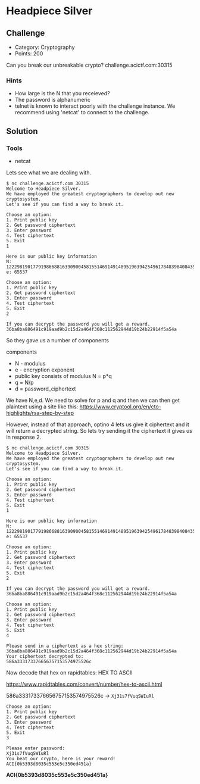 # Headpiece Silver

## Challenge
* Category: Cryptography
* Points: 200

Can you break our unbreakable crypto? challenge.acictf.com:30315

### Hints
* How large is the N that you receieved?
* The password is alphanumeric
* telnet is known to interact poorly with the challenge instance. We recommend using 'netcat' to connect to the challenge.


## Solution

### Tools
* netcat


Lets see what we are dealing with.
```
$ nc challenge.acictf.com 30315
Welcome to Headpiece Silver.
We have employed the greatest cryptographers to develop out new cryptosystem.
Let's see if you can find a way to break it.

Choose an option:
1. Print public key
2. Get password ciphertext
3. Enter password
4. Test ciphertext
5. Exit
1

Here is our public key information
N: 122298190177919866881639090045815514691491489519639425496178483984084352945237
e: 65537

Choose an option:
1. Print public key
2. Get password ciphertext
3. Enter password
4. Test ciphertext
5. Exit
2

If you can decrypt the password you will get a reward.
36ba8ba886491c919aad9b2c15d2a464f368c112562944d19b24b22914f5a54a

```

So they gave us a number of components

components
* N - modulus
* e - encryption exponent
* public key consists of modulus N = p*q
* q = N/p
* d = password_ciphertext

We have N,e,d. We need to solve for p and q and then we can then get plaintext using a site like this: https://www.cryptool.org/en/cto-highlights/rsa-step-by-step


However, instead of that approach, optino 4 lets us give it ciphertext and it will return a decrypted string. So lets try sending it the ciphertext it gives us in response 2.

```
$ nc challenge.acictf.com 30315
Welcome to Headpiece Silver.
We have employed the greatest cryptographers to develop out new cryptosystem.
Let's see if you can find a way to break it.

Choose an option:
1. Print public key
2. Get password ciphertext
3. Enter password
4. Test ciphertext
5. Exit
1

Here is our public key information
N: 122298190177919866881639090045815514691491489519639425496178483984084352945237
e: 65537

Choose an option:
1. Print public key
2. Get password ciphertext
3. Enter password
4. Test ciphertext
5. Exit
2

If you can decrypt the password you will get a reward.
36ba8ba886491c919aad9b2c15d2a464f368c112562944d19b24b22914f5a54a

Choose an option:
1. Print public key
2. Get password ciphertext
3. Enter password
4. Test ciphertext
5. Exit
4

Please send in a ciphertext as a hex string:
36ba8ba886491c919aad9b2c15d2a464f368c112562944d19b24b22914f5a54a
Your ciphertext decrypted to:
586a333173376656757153574975526c
```

Now decode that hex on rapidtables: HEX TO ASCII

https://www.rapidtables.com/convert/number/hex-to-ascii.html

586a333173376656757153574975526c -> `Xj31s7fVuqSWIuRl`

```
Choose an option:
1. Print public key
2. Get password ciphertext
3. Enter password
4. Test ciphertext
5. Exit
3

Please enter password:
Xj31s7fVuqSWIuRl
You beat our crypto, here is your reward!
ACI{0b5393d8035c553e5c350ed451a}
```

**ACI{0b5393d8035c553e5c350ed451a}**
